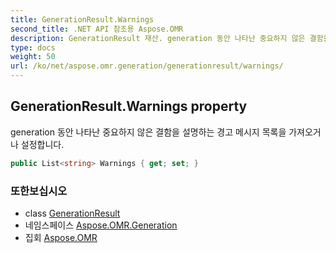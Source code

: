 ```yaml
---
title: GenerationResult.Warnings
second_title: .NET API 참조용 Aspose.OMR
description: GenerationResult 재산. generation 동안 나타난 중요하지 않은 결함을 설명하는 경고 메시지 목록을 가져오거나 설정합니다.
type: docs
weight: 50
url: /ko/net/aspose.omr.generation/generationresult/warnings/
---
```

## GenerationResult.Warnings property

generation 동안 나타난 중요하지 않은 결함을 설명하는 경고 메시지 목록을 가져오거나 설정합니다.

```csharp
public List<string> Warnings { get; set; }
```

### 또한보십시오

* class [GenerationResult](../)
* 네임스페이스 [Aspose.OMR.Generation](../../generationresult/)
* 집회 [Aspose.OMR](../../../)



